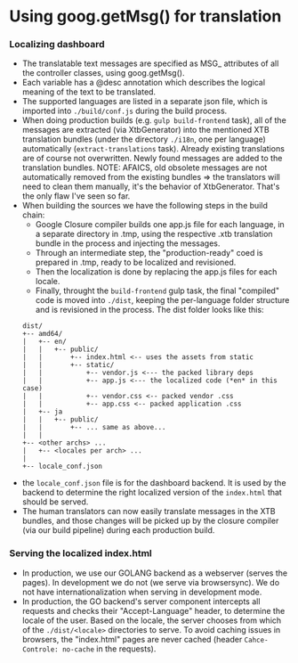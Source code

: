 # Using goog.getMsg() for translation

### Localizing dashboard
* The translatable text messages are specified as MSG_<something> attributes of all the controller classes, using goog.getMsg().
* Each variable has a @desc annotation which describes the logical meaning of the text to be translated.
* The supported languages are listed in a separate json file, which is imported into `./build/conf.js` during the build process.
* When doing production builds (e.g. `gulp build-frontend` task), all of the messages are extracted (via XtbGenerator) into the mentioned XTB translation bundles (under the directory `./i18n`, one per language) automatically (`extract-translations` task). Already existing translations are of course not overwritten. Newly found messages are added to the translation bundles. NOTE: AFAICS, old obsolete messages are not automatically removed from the existing bundles => the translators will need to clean them manually, it's the behavior of XtbGenerator. That's the only flaw I've seen so far.
* When building the sources we have the following steps in the build chain:
  * Google Closure compiler builds one app.js file for each language, in a separate directory in .tmp, using the respective .xtb translation bundle in the process and injecting the messages.
  * Through an intermediate step, the "production-ready" coed is prepared in .tmp, ready to be localized and revisioned.
  * Then the localization is done by replacing the app.js files for each locale.
  * Finally, throught the `build-frontend` gulp task, the final "compiled" code is moved into `./dist`, keeping the per-language folder structure and is revisioned in the process. The dist folder looks like this:
  ```
  dist/
  +-- amd64/
  |   +-- en/
  |   |   +-- public/
  |   |       +-- index.html <-- uses the assets from static
  |   |       +-- static/
  |   |           +-- vendor.js <--- the packed library deps
  |   |           +-- app.js <--- the localized code (*en* in this case)
  |   |           +-- vendor.css <-- packed vendor .css
  |   |           +-- app.css <-- packed application .css
  |   +-- ja
  |   |   +-- public/
  |   |       +-- ... same as above...
  |   |
  +-- <other archs> ...
  |   +-- <locales per arch> ...
  |
  +-- locale_conf.json
  ```
* the `locale_conf.json` file is for the dashboard backend. It is used by the backend to determine the right localized version of the `index.html` that should be served.
* The human translators can now easily translate messages in the XTB bundles, and those changes will be picked up by the closure compiler (via our build pipeline) during each production build.

### Serving the localized index.html
* In production, we use our GOLANG backend as a webserver (serves the pages). In development we do not (we serve via browsersync). We do not have internationalization when serving in development mode.
* In production, the GO backend's server component intercepts all requests and checks their "Accept-Language" header, to determine the locale of the user. Based on the locale, the server chooses from which of the `./dist/<locale>` directories to serve. To avoid caching issues in browsers, the "index.html" pages are never cached (header `Cahce-Controle: no-cache` in the requests).
